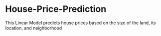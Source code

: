 # House-Price-Prediction
This Linear Model predicts house prices based on the size of the land, its location, and neighborhood
